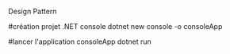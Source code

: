 Design Pattern 

#création projet .NET console
dotnet new console -o consoleApp

#lancer l'application consoleApp
dotnet run 